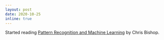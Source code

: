 ```yaml
---
layout: post
date: 2020-10-25 
inline: true
---
```


Started reading <a href="https://www.amazon.com/Pattern-Recognition-Learning-Information-Statistics/dp/0387310738" target="blank">Pattern Recognition and Machine Learning</a> by Chris Bishop.
